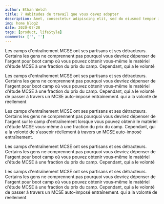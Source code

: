 ```yaml
---
author: Ethan Welch
title: 7 Habitudes de travail que vous devez adopter
description: Amet, consectetur adipiscing elit, sed do eiusmod tempor incididunt ut labore et dolore magnua Quis ipsum suspendisse ultrices gra.
img: home_blog2
date: 2020-07-20
tags: [product, lifeStyle]
comments: ['', '']
---
```


Les camps d'entraînement MCSE ont ses partisans et ses détracteurs. Certains
les gens ne comprennent pas pourquoi vous devriez dépenser de l'argent pour
boot camp où vous pouvez obtenir vous-même le matériel d'étude MCSE
à une fraction du prix du camp. Cependant, qui a le
volonté

Les camps d'entraînement MCSE ont ses partisans et ses détracteurs. Certains
les gens ne comprennent pas pourquoi vous devriez dépenser de l'argent pour
boot camp où vous pouvez obtenir vous-même le matériel d'étude MCSE
à une fraction du prix du camp. Cependant, qui a le
volonté de passer à travers un MCSE auto-imposé
entraînement. qui a la volonté de réellement

<div class = "quote-wrapper">
  <div class = "quotes">
    Les camps d'entraînement MCSE ont ses partisans et ses détracteurs. Certains
    les gens ne comprennent pas pourquoi vous devriez dépenser de l'argent
    sur le camp d'entraînement lorsque vous pouvez obtenir le matériel d'étude MCSE
    vous-même à une fraction du prix du camp. Cependant, qui a
    la volonté de s'asseoir réellement à travers un MCSE auto-imposé
    entraînement.
  </div>
</div>

Les camps d'entraînement MCSE ont ses partisans et ses détracteurs. Certains
les gens ne comprennent pas pourquoi vous devriez dépenser de l'argent pour
boot camp où vous pouvez obtenir vous-même le matériel d'étude MCSE
à une fraction du prix du camp. Cependant, qui a le
volonté

Les camps d'entraînement MCSE ont ses partisans et ses détracteurs. Certains
les gens ne comprennent pas pourquoi vous devriez dépenser de l'argent pour
boot camp où vous pouvez obtenir vous-même le matériel d'étude MCSE
à une fraction du prix du camp. Cependant, qui a le
volonté de passer à travers un MCSE auto-imposé
entraînement. qui a la volonté de réellement
